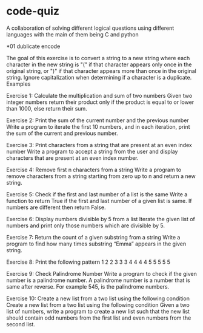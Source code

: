 # code-quiz
A collaboration of solving different logical questions using different languages with the main of them being C and python


*01 dublicate encode

The goal of this exercise is to convert a string to a new string where each character in the new string is "(" if that character appears only once in the original string, or ")" if that character appears more than once in the original string. Ignore capitalization when determining if a character is a duplicate.
Examples


Exercise 1: Calculate the multiplication and sum of two numbers
Given two integer numbers return their product only if the product is equal to or lower than 1000, else return their sum.

Exercise 2: Print the sum of the current number and the previous number
Write a program to iterate the first 10 numbers, and in each iteration, print the sum of the current and previous number.

Exercise 3: Print characters from a string that are present at an even index number
Write a program to accept a string from the user and display characters that are present at an even index number.

Exercise 4: Remove first n characters from a string
Write a program to remove characters from a string starting from zero up to n and return a new string.

Exercise 5: Check if the first and last number of a list is the same
Write a function to return True if the first and last number of a given list is same. If numbers are different then return False.

Exercise 6: Display numbers divisible by 5 from a list
Iterate the given list of numbers and print only those numbers which are divisible by 5.

Exercise 7: Return the count of a given substring from a string
Write a program to find how many times substring “Emma” appears in the given string.

Exercise 8: Print the following pattern
1 
2 2 
3 3 3 
4 4 4 4 
5 5 5 5 5

Exercise 9: Check Palindrome Number
Write a program to check if the given number is a palindrome number.
A palindrome number is a number that is same after reverse. For example 545, is the palindrome numbers.

Exercise 10: Create a new list from a two list using the following condition
Create a new list from a two list using the following condition
Given a two list of numbers, write a program to create a new list such that the new list should contain odd numbers from the first list and even numbers from the second list.

